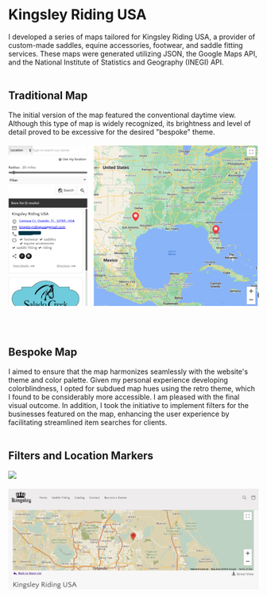 # Kingsley Riding USA

I developed a series of maps tailored for Kingsley Riding USA, a provider of custom-made saddles, equine accessories, footwear, and saddle fitting services. These maps were generated utilizing JSON, the Google Maps API, and the National Institute of Statistics and Geography (INEGI) API.
<BR><BR>


<h2>Traditional Map</h2>
The initial version of the map featured the conventional daytime view. Although this type of map is widely recognized, its brightness and level of detail proved to be excessive for the desired "bespoke" theme.
<BR>
<BR>
<img src="https://github.com/meggrooms/Kingsley/blob/main/KingsleyRiding_Day%20map.png">

<BR><BR>
<h2>Bespoke Map</h2>
I aimed to ensure that the map harmonizes seamlessly with the website's theme and color palette. Given my personal experience developing colorblindness, I opted for subdued map hues using the retro theme, which I found to be considerably more accessible. I am pleased with the final visual outcome. In addition, I took the initiative to implement filters for the businesses featured on the map, enhancing the user experience by facilitating streamlined item searches for clients.

<BR>
<BR>
<h2>Filters and Location Markers</h2>

<img src="https://github.com/meggrooms/KingsleyRidingUSA/blob/main/Screenshot%202023-09-30%20at%201.44.59%20PM.png">

<BR>
<BR>
<img src="https://github.com/meggrooms/Kingsley/blob/main/KingsleyRiding_calm%20map.png">


